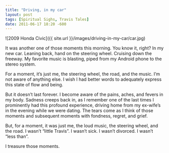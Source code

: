 ```yaml
---
title: "Driving, in my car"
layout: post
tags: [Spiritual Sighs, Travis Tales]
date: 2011-06-17 18:20 -600
---
```


![2009 Honda Civic]({{ site.url }}/images/driving-in-my-car/car.jpg)

It was another one of those moments this morning.  You know it, right?  In my new car.  Leaning back, hand on the steering wheel.  Cruising down the freeway.  My favorite music is blasting, piped from my Android phone to the stereo system.

For a moment, it’s just me, the steering wheel, the road, and the music.  I’m not aware of anything else.  I wish I had better words to adequately express this state of flow and being.

But it doesn’t last forever.  I become aware of the pains, aches, and fevers in my body.  Sadness creeps back in, as I remember one of the last times I prominently had this profound experience, driving home from my ex-wife’s in the evening while we were dating.  The tears come as I think of those moments and subsequent moments with fondness, regret, and grief.

But, for a moment, it was just me, the loud music, the steering wheel, and the road.  I wasn’t “little Travis”.  I wasn’t sick.  I wasn’t divorced.  I wasn’t “less than”.

I treasure those moments.
